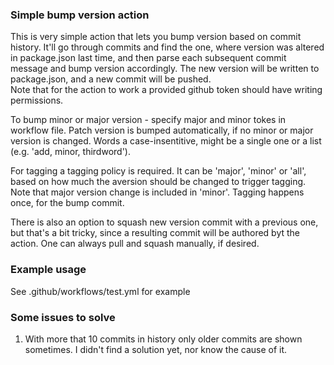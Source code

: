 ### Simple bump version action 
This is very simple action that lets you bump version based on commit history. It'll go through commits and find the one, where version was altered in package.json last time, and then parse each subsequent commit message and bump version accordingly. The new version will be written to package.json, and a new commit will be pushed.  
Note that for the action to work a provided github token should have writing permissions.

To bump minor or major version - specify major and minor tokes in workflow file. Patch version is bumped automatically, if no minor or major version is changed. Words a case-insentitive, might be a single one or a list (e.g. 'add, minor, thirdword'). 

For tagging a tagging policy is required. It can be 'major', 'minor' or 'all', based on how much the aversion should be changed to trigger tagging. Note that major version change is included in 'minor'. Tagging happens once, for the bump commit.  

There is also an option to squash new version commit with a previous one, but that's a bit tricky, since a resulting commit will be authored byt the action. One can always pull and squash manually, if desired. 

### Example usage
See .github/workflows/test.yml for example

### Some issues to solve
1. With more that 10 commits in history only older commits are shown sometimes. I didn't find a solution yet, nor know the cause of it.


